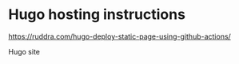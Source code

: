 # Hugo hosting instructions

https://ruddra.com/hugo-deploy-static-page-using-github-actions/



Hugo site
